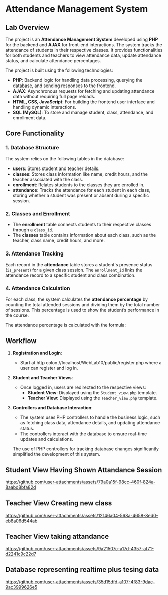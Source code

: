 # Attendance Management System

## Lab Overview
The project is an **Attendance Management System** developed using **PHP** for the backend and **AJAX** for front-end interactions. The system tracks the attendance of students in their respective classes. It provides functionalities for both students and teachers to view attendance data, update attendance status, and calculate attendance percentages.

The project is built using the following technologies:

- **PHP**: Backend logic for handling data processing, querying the database, and sending responses to the frontend.
- **AJAX**: Asynchronous requests for fetching and updating attendance data without requiring full page reloads.
- **HTML, CSS, JavaScript**: For building the frontend user interface and handling dynamic interactions.
- **SQL (MySQL)**: To store and manage student, class, attendance, and enrollment data.

## Core Functionality

### 1. Database Structure
The system relies on the following tables in the database:

- **users**: Stores student and teacher details.
- **classes**: Stores class information like name, credit hours, and the teacher associated with the class.
- **enrollment**: Relates students to the classes they are enrolled in.
- **attendance**: Tracks the attendance for each student in each class, storing whether a student was present or absent during a specific session.

### 2. Classes and Enrollment
- The **enrollment** table connects students to their respective classes through a `class_id`.
- The **classes** table contains information about each class, such as the teacher, class name, credit hours, and more.

### 3. Attendance Tracking
Each record in the **attendance** table stores a student's presence status (`is_present`) for a given class session. The `enrollment_id` links the attendance record to a specific student and class combination.

### 4. Attendance Calculation
For each class, the system calculates the **attendance percentage** by counting the total attended sessions and dividing them by the total number of sessions. This percentage is used to show the student’s performance in the course.

The attendance percentage is calculated with the formula:


## Workflow

1. **Registration and Login**:
   - Start at http colon //localhost/WebLab10/public/register.php where a user can register and log in.
   
2. **Student and Teacher Views**:
   - Once logged in, users are redirected to the respective views:
     - **Student View**: Displayed using the `Student_view.php` template.
     - **Teacher View**: Displayed using the `Teacher_view.php` template.
   
3. **Controllers and Database Interaction**:
   - The system uses PHP controllers to handle the business logic, such as fetching class data, attendance details, and updating attendance status.
   - The controllers interact with the database to ensure real-time updates and calculations.
   
   The use of PHP controllers for tracking database changes significantly simplified the development of this system.



## Student View Having Shown Attandance Session

https://github.com/user-attachments/assets/79a0a15f-98cc-460f-824a-8aabd8bfa82d


## Teacher View Creating new class

https://github.com/user-attachments/assets/12146a04-568a-4658-8ed0-eb8a06d544ab


## Teacher View taking attandance

https://github.com/user-attachments/assets/9a21507c-a17d-4357-af71-d2241c9c22d7


## Database representing realtime plus tesing data

https://github.com/user-attachments/assets/35d15dfd-a107-4f83-9dac-9ac3999626e5





